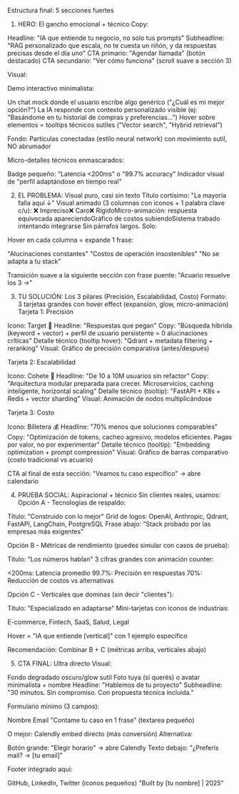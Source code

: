 Estructura final: 5 secciones fuertes
1. HERO: El gancho emocional + técnico
Copy:

Headline: "IA que entiende tu negocio, no solo tus prompts"
Subheadline: "RAG personalizado que escala, no te cuesta un riñón, y da respuestas precisas desde el día uno"
CTA primario: "Agendar llamada" (botón destacado)
CTA secundario: "Ver cómo funciona" (scroll suave a sección 3)

Visual:

Demo interactivo minimalista:

Un chat mock donde el usuario escribe algo genérico ("¿Cuál es mi mejor opción?")
La IA responde con contexto personalizado visible (ej: "Basándome en tu historial de compras y preferencias...")
Hover sobre elementos = tooltips técnicos sutiles ("Vector search", "Hybrid retrieval")


Fondo: Partículas conectadas (estilo neural network) con movimiento sutil, NO abrumador

Micro-detalles técnicos enmascarados:

Badge pequeño: "Latencia <200ms" o "99.7% accuracy"
Indicador visual de "perfil adaptándose en tiempo real"


2. EL PROBLEMA: Visual puro, casi sin texto
Título cortísimo: "La mayoría falla aquí ↓"
Visual animado (3 columnas con iconos + 1 palabra clave c/u):
❌ Impreciso❌ Caro❌ RígidoMicro-animación: respuesta equivocada apareciendoGráfico de costos subiendoSistema trabado intentando integrarse
Sin párrafos largos. Solo:

Hover en cada columna = expande 1 frase:

"Alucinaciones constantes"
"Costos de operación insostenibles"
"No se adapta a tu stack"



Transición suave a la siguiente sección con frase puente:
"Acuario resuelve los 3 →"

3. TU SOLUCIÓN: Los 3 pilares (Precisión, Escalabilidad, Costo)
Formato: 3 tarjetas grandes con hover effect (expansión, glow, micro-animación)
Tarjeta 1: Precisión

Icono: Target 🎯
Headline: "Respuestas que pegan"
Copy: "Búsqueda híbrida (keyword + vector) + perfil de usuario persistente = 0 alucinaciones críticas"
Detalle técnico (tooltip hover): "Qdrant + metadata filtering + reranking"
Visual: Gráfico de precisión comparativa (antes/después)

Tarjeta 2: Escalabilidad

Icono: Cohete 🚀
Headline: "De 10 a 10M usuarios sin refactor"
Copy: "Arquitectura modular preparada para crecer. Microservicios, caching inteligente, horizontal scaling"
Detalle técnico (tooltip): "FastAPI + K8s + Redis + vector sharding"
Visual: Animación de nodos multiplicándose

Tarjeta 3: Costo

Icono: Billetera 💰
Headline: "70% menos que soluciones comparables"
Copy: "Optimización de tokens, cacheo agresivo, modelos eficientes. Pagas por valor, no por experimentar"
Detalle técnico (tooltip): "Embedding optimization + prompt compression"
Visual: Gráfico de barras comparativo (costo tradicional vs acuario)

CTA al final de esta sección:
"Veamos tu caso específico" → abre calendario

4. PRUEBA SOCIAL: Aspiracional + técnico
Sin clientes reales, usamos:
Opción A - Tecnologías de respaldo:

Título: "Construido con lo mejor"
Grid de logos: OpenAI, Anthropic, Qdrant, FastAPI, LangChain, PostgreSQL
Frase abajo: "Stack probado por las empresas más exigentes"

Opción B - Métricas de rendimiento (puedes simular con casos de prueba):

Título: "Los números hablan"
3 cifras grandes con animación counter:

<200ms: Latencia promedio
99.7%: Precisión en respuestas
70%: Reducción de costos vs alternativas



Opción C - Verticales que dominas (sin decir "clientes"):

Título: "Especializado en adaptarse"
Mini-tarjetas con íconos de industrias:

E-commerce, Fintech, SaaS, Salud, Legal


Hover = "IA que entiende [vertical]" con 1 ejemplo específico

Recomendación: Combinar B + C (métricas arriba, verticales abajo)

5. CTA FINAL: Ultra directo
Visual:

Fondo degradado oscuro/glow sutil
Foto tuya (si querés) o avatar minimalista + nombre
Headline: "Hablemos de tu proyecto"
Subheadline: "30 minutos. Sin compromiso. Con propuesta técnica incluida."

Formulario mínimo (3 campos):

Nombre
Email
"Contame tu caso en 1 frase" (textarea pequeño)

O mejor: Calendly embed directo (más conversión)
Alternativa:

Botón grande: "Elegir horario" → abre Calendly
Texto debajo: "¿Preferís mail? → [tu email]"

Footer integrado aquí:

GitHub, LinkedIn, Twitter (iconos pequeños)
"Built by [tu nombre] | 2025"